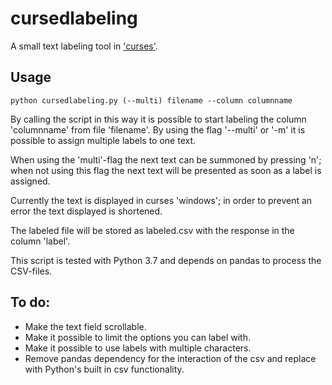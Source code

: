 # cursedlabeling
A small text labeling tool in
['curses'](https://docs.python.org/3.6/howto/curses.html). 

## Usage
```
python cursedlabeling.py (--multi) filename --column columnname 
```
By calling the script in this way it is possible to start labeling the 
column 'columnname' from file 'filename'. By using the flag '--multi' or '-m'
it is possible to assign multiple labels to one text.  

When using the 'multi'-flag the next text can be summoned by pressing 'n';
when not using this flag the next text will be presented as soon as a label
is assigned.

Currently the text is displayed in curses 'windows'; in order to prevent
an error the text displayed is shortened.

The labeled file will be stored as labeled.csv with the response in the 
column 'label'. 

This script is tested with Python 3.7 and depends on pandas to process
 the CSV-files.

## To do:
- Make the text field scrollable.
- Make it possible to limit the options you can label with.
- Make it possible to use labels with multiple characters.
- Remove pandas dependency for the interaction of the csv and replace with
  Python's built in csv functionality.
